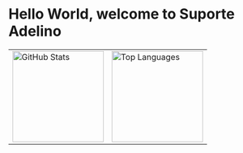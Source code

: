 # Hello World, welcome to Suporte Adelino

<table>
  <tr>
    <td>
      <a href="https://github.com/SuporteAdelino">
        <img height="180em" src="https://github-readme-stats.vercel.app/api?username=SuporteAdelino&show_icons=true&layout=compact&langs_count=6&theme=tokyonight" alt="GitHub Stats"/>
      </a>
    </td>
      <td>
      <a href="https://github.com/SuporteAdelino">
        <img height="180em" src="https://github-readme-stats.vercel.app/api/top-langs/?username=SuporteAdelino&layout=compact&langs_count=6&theme=tokyonight" alt="Top Languages"/>
      </a>
    </td>
  </tr>
</table>
